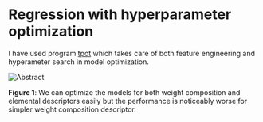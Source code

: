 # Regression with hyperparameter optimization

I have used program [tpot](http://epistasislab.github.io/tpot/) which takes care of both feature engineering and hyperameter search in model optimization.

![Abstract](https://github.com/hostas/EDA-and-ML-for-Perovskites/blob/master/Graphics/Regression.jpg)

**Figure 1**: We can optimize the models for both weight composition and elemental descriptors easily but the performance is noticeably worse for simpler weight composition descriptor.
